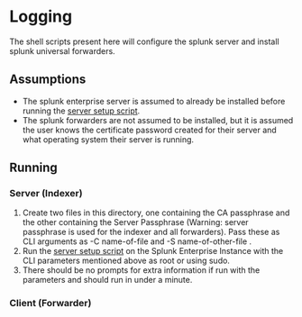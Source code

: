 # Logging
The shell scripts present here will configure the splunk server and install splunk universal forwarders.

## Assumptions
- The splunk enterprise server is assumed to already be installed before running the [server setup script](setup_server.sh).
- The splunk forwarders are not assumed to be installed, but it is assumed the user knows the certificate password created for their server and what operating system their server is running.

## Running
### Server (Indexer)
1. Create two files in this directory, one containing the CA passphrase and the other containing the Server Passphrase (Warning: server passphrase is used for the indexer and all forwarders). Pass these as CLI arguments as -C name-of-file and -S name-of-other-file .
2. Run the [server setup script](server_setup.sh) on the Splunk Enterprise Instance with the CLI parameters mentioned above as root or using sudo.
3. There should be no prompts for extra information if run with the parameters and should run in under a minute.

### Client (Forwarder)

